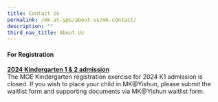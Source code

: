 ```yaml
---
title: Contact Us
permalink: /mk-at-yps/about-us/mk-contact/
description: ""
third_nav_title: About Us
---
```

#### **For Registration**
**<u>2024 Kindergarten 1 &amp; 2 admission</u>**
<br>The MOE Kindergarten registration exercise for 2024 K1 admission is closed. If you wish to place your child in MK@Yishun, please submit the waitlist form and supporting documents via MK@Yishun waitlist form.